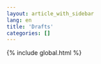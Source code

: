 ```yaml
---
layout: article_with_sidebar
lang: en
title: 'Drafts'
categories: []
---
```


{% include global.html %}

